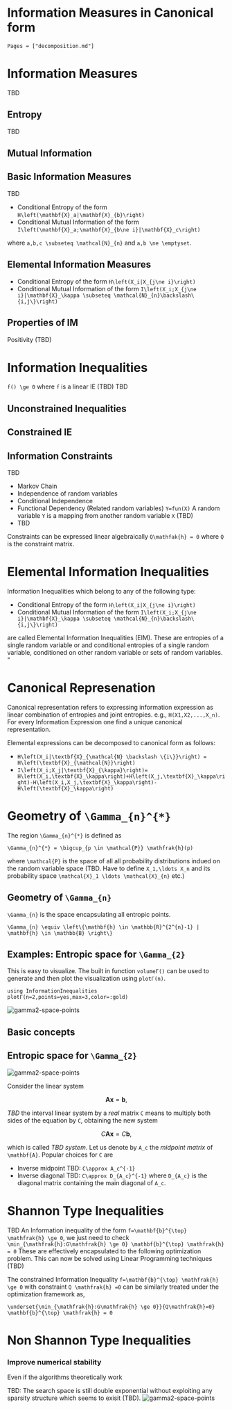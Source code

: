 # Information Measures in Canonical form

```@contents
Pages = ["decomposition.md"]
```

# Information Measures
TBD
## Entropy
TBD
## Mutual Information

## Basic Information Measures
TBD

* Conditional Entropy of the form ``H\left(\mathbf{X}_a|\mathbf{X}_{b}\right)``
* Conditional Mutual Information of the form ``I\left(\mathbf{X}_a;\mathbf{X}_{b\ne i}|\mathbf{X}_c\right)``

where ``a,b,c \subseteq \mathcal{N}_{n}`` and ``a,b \ne \emptyset``.

## Elemental Information Measures

* Conditional Entropy of the form ``H\left(X_i|X_{j\ne i}\right)``
* Conditional Mutual Information of the form ``I\left(X_i;X_{j\ne i}|\mathbf{X}_\kappa \subseteq \mathcal{N}_{n}\backslash\{i,j\}\right)``



## Properties of IM
Positivity (TBD)


# Information Inequalities
``f() \ge 0`` where ``f`` is a linear IE (TBD)
TBD
## Unconstrained Inequalities
## Constrained IE

## Information Constraints
TBD
* Markov Chain
* Independence of random variables
* Conditional Independence
* Functional Dependency (Related random variables) ``Y=fun(X)`` 
A random variable ``Y`` is a mapping from another random variable ``X`` (TBD)
* TBD

 Constraints can be expressed linear algebraically ``Q\mathfak{h} = 0`` where ``Q`` is the constraint matrix.

# Elemental Information Inequalities 
Information Inequalities which belong to any of the following type:
* Conditional Entropy of the form ``H\left(X_i|X_{j\ne i}\right)``
* Conditional Mutual Information of the form ``I\left(X_i;X_{j\ne i}|\mathbf{X}_\kappa \subseteq \mathcal{N}_{n}\backslash\{i,j\}\right)``

are called Elemental Information Inequalities (EIM). These are entropies of a single random variable or and conditional entropies of a single random variable, conditioned on other random variable or sets of random variables.
"


# Canonical Represenation

Canonical representation refers to expressing information expression as linear combination of entropies and joint entropies. e.g., ``H(X1,X2,...,X_n)``. For every Information Expression one find a unique canonical representation.

Elemental expressions can be decomposed to canonical form as follows:
* ``H\left(X_i|\textbf{X}_{\mathcal{N} \backslash \{i\}}\right) = H\left(\textbf{X}_{\mathcal{N}}\right)``
* ``I\left(X_i;X_j|\textbf{X}_{\kappa}\right)= H\left(X_i,\textbf{X}_\kappa\right)+H\left(X_j,\textbf{X}_\kappa\right)-H\left(X_i,X_j,\textbf{X}_\kappa\right)-H\left(\textbf{X}_\kappa\right)``

# Geometry of ``\Gamma_{n}^{*}``

The region ``\Gamma_{n}^{*}`` is defined as

``\Gamma_{n}^{*} = \bigcup_{p \in \mathcal{P}} \mathfrak{h}(p)``

where ``\mathcal{P}`` is the space of all all probability distributions indued on the random variable space  (TBD. Have to define ``X_1,\ldots X_n`` and its probability space ``\mathcal{X}_1 \ldots \mathcal{X}_{n}`` etc.)

## Geometry of ``\Gamma_{n}``
``\Gamma_{n}`` is the space encapsulating all entropic points. 

``\Gamma_{n} \equiv \left\{\mathbf{h} \in \mathbb{R}^{2^{n}-1} | \mathbf{h} \in \mathbb{B} \right\}``

## Examples: Entropic space for ``\Gamma_{2}``

This is easy to visualize. The built in function `volumeΓ()` can be used to generate and then plot the visualization using `plotΓ(n)`.

```@example visualGamma2a
using InformationInequalities
plotΓ(n=2,points=yes,max=3,color=:gold)
```
![gamma2-space-points](../assets/gamma2gold.png)

## Basic concepts

## Entropic space for ``\Gamma_{2}``
![gamma2-space-points](../assets/gamma2.png)

Consider the linear system

```math
\mathbf{Ax}=\mathbf{b},
```

*TBD* the interval linear system by a *real* matrix ``C`` means to multiply both sides of the equation by ``C``, obtaining the new system

```math
C\mathbf{Ax}=C\mathbf{b},
```

which is called *TBD system*. Let us denote by ``A_c`` the *midpoint matrix* of ``\mathbf{A}``. Popular choices for ``C`` are

- Inverse midpoint TBD: ``C\approx A_c^{-1}``
- Inverse diagonal TBD: ``C\approx D_{A_c}^{-1}`` where ``D_{A_c}`` is the diagonal matrix containing the main diagonal of ``A_c``.


# Shannon Type Inequalities
TBD
An Information inequality of the form ``f=\mathbf{b}^{\top} \mathfrak{h} \ge 0``, we just need to check
``\min_{\mathfrak{h}:G\mathfrak{h} \ge 0} \mathbf{b}^{\top} \mathfrak{h} = 0``
These are effectively encapsulated to the following optimization problem. This can now be solved using Linear Programming techniques (TBD)

The constrained Information Inequality ``f=\mathbf{b}^{\top} \mathfrak{h} \ge 0`` with constraint ``Q \mathfrak{h} =0`` can be similarly treated under the optimization framework as,

``\underset{\min_{\mathfrak{h}:G\mathfrak{h} \ge 0}}{Q\mathfrak{h}=0} \mathbf{b}^{\top} \mathfrak{h} = 0``


# Non Shannon Type Inequalities


### Improve numerical stability

Even if the algorithms theoretically work

TBD: The search space is still double exponential without exploiting any sparsity structure which seems to exisit (TBD).
![gamma2-space-points](../assets/oxitip_complexity.svg)